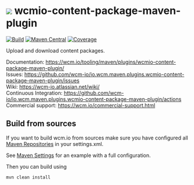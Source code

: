 <img src="https://wcm.io/images/favicon-16@2x.png"/> wcmio-content-package-maven-plugin
======
[![Build](https://github.com/wcm-io/io.wcm.maven.plugins.wcmio-content-package-maven-plugin/workflows/Build/badge.svg?branch=develop)](https://github.com/wcm-io/io.wcm.maven.plugins.wcmio-content-package-maven-plugin/actions?query=workflow%3ABuild+branch%3Adevelop)
[![Maven Central](https://img.shields.io/maven-central/v/io.wcm.maven.plugins/wcmio-content-package-maven-plugin)](https://repo1.maven.org/maven2/io/wcm/maven/plugins/wcmio-content-package-maven-plugin)
[![Coverage](https://sonarcloud.io/api/project_badges/measure?project=wcm-io_io.wcm.maven.plugins.wcmio-content-package-maven-plugin&metric=coverage)](https://sonarcloud.io/summary/new_code?id=wcm-io_io.wcm.maven.plugins.wcmio-content-package-maven-plugin)

Upload and download content packages.

Documentation: https://wcm.io/tooling/maven/plugins/wcmio-content-package-maven-plugin/<br/>
Issues: https://github.com/wcm-io/io.wcm.maven.plugins.wcmio-content-package-maven-plugin/issues<br/>
Wiki: https://wcm-io.atlassian.net/wiki/<br/>
Continuous Integration: https://github.com/wcm-io/io.wcm.maven.plugins.wcmio-content-package-maven-plugin/actions<br/>
Commercial support: https://wcm.io/commercial-support.html


## Build from sources

If you want to build wcm.io from sources make sure you have configured all [Maven Repositories](https://wcm.io/maven.html) in your settings.xml.

See [Maven Settings](https://github.com/wcm-io/io.wcm.maven.plugins.wcmio-content-package-maven-plugin/blob/develop/.maven-settings.xml) for an example with a full configuration.

Then you can build using

```
mvn clean install
```
